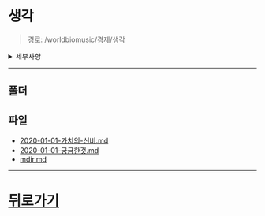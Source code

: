 # 생각
> 경로: /worldbiomusic/경제/생각
<details>
<summary>세부사항</summary>

- 폴더: 0
- 파일: 3
</details>

---


## 폴더

## 파일
- [2020-01-01-가치의-신비.md](./2020-01-01-가치의-신비.md)
- [2020-01-01-궁금한것.md](./2020-01-01-궁금한것.md)
- [mdir.md](./mdir.md)
---
# [뒤로가기](../mdir.md)
